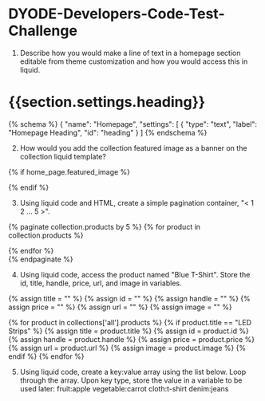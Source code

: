 # DYODE-Developers-Code-Test-Challenge
1. Describe how you would make a line of text in a homepage section editable from theme customization and how you would access this in liquid.

<h1>{{section.settings.heading}}</h1>

{% schema %}
{
    "name": "Homepage",
    "settings": [
        {
            "type": "text",
            "label": "Homepage Heading",
            "id": "heading"
        }
    ]
{% endschema %}


2. How would you add the collection featured image as a banner on the collection liquid template?

{% if home_page.featured_image %}
<div class="collection-hero">
        <div class="collection-hero__image ratio-container lazyload js"
        data-bgset="{% include 'bgset', image: home_page.image %}"
        data-sizes="auto"
        data-parent-fit="cover"
        style="background-image: url('{{ home_page.image | img_url: '300x300' }});"></div>
        </div>
{% endif %}

3. Using liquid code and HTML, create a simple pagination container, "< 1 2 ... 5 >".

{% paginate collection.products by 5 %}
  {% for product in collection.products %}
       
  {% endfor %}  
{% endpaginate %}

4. Using liquid code, access the product named "Blue T-Shirt". Store the id, title, handle, price, url, and image in variables.

{% assign title = "" %}
{% assign id = "" %}
{% assign handle = "" %}
{% assign price = "" %}
{% assign url = "" %}
{% assign image = "" %}

{% for product in collections['all'].products %}
        {% if product.title == "LED Strips" %}
        {% assign title =  product.title %}
        {% assign id =  product.id %}
        {% assign handle =  product.handle %}
        {% assign price =  product.price %}
        {% assign url =  product.url %}
        {% assign image =  product.image %}
        {% endif %}
{% endfor %}

5. Using liquid code, create a key:value array using the list below. Loop through the array. Upon key type, store the value in a variable to be used later:
        fruit:apple
        vegetable:carrot
        cloth:t-shirt
        denim:jeans